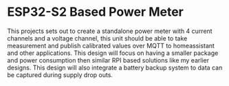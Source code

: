 # ESP32-S2 Based Power Meter
This projects sets out to create a standalone power meter with 4 current channels and a voltage channel, this unit should be able to take measurement and publish calibrated values over MQTT to homeassistant and other applications.
This design will focus on having a smaller package and power consumption then similar RPI based solutions like my earlier designs. This design will also integrate a battery backup system to data can be captured during supply drop outs.
